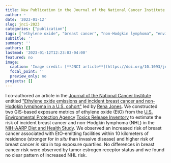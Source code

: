 ```yaml
---
title: New Publication in the Journal of the National Cancer Institute
author: ~
date: '2023-01-12'
slug: jnci-2023
categories: ["publication"]
tags: ["ethylene oxide", "breast cancer", "non-Hodgkin lymphoma", "environmental epidemiology", "NIH-AARP", "U.S. Environmental Protection Agency’s Toxics Release Inventory", "GIS-based exposure metric"]
subtitle: ''
summary: ''
authors: []
lastmod: '2023-01-12T12:23:03-04:00'
featured: no
image:
  caption: 'Image credit: [**JNCI article**](https://doi.org/10.1093/jnci/djad004)'
  focal_point: ''
  preview_only: no
projects: []
---
```


I co-authored an article in the [Journal of the National Cancer Institute](https://academic.oup.com/jnci) entitled ["Ethylene oxide emissions and incident breast cancer and non-Hodgkin lymphoma in a U.S. cohort"](https://doi.org/10.1093/jnci/djad004) led by [Rena Jones](https://orcid.org/0000-0003-1294-1679). We constructed two GIS-based exposure metrics of ethylene oxide (EtO) from the [U.S. Environmental Protection Agency](https://www.epa.gov) [Toxics Release Inventory](https://www.epa.gov/toxics-release-inventory-tri-program) to estimate the risk of incident breast cancer and non-Hodgkin lymphoma (NHL) in the  [NIH-AARP Diet and Health Study](https://dceg.cancer.gov/research/who-we-study/nih-aarp-diet-health-study). We observed an increased risk of breast cancer associated with EtO-emitting facilities within 10 kilometers of residence (stronger for _in situ_ than invasive disease) and higher risk of breast cancer _in situ_ in top exposure quartiles. No differences in breast cancer risk were observed by tumor estrogen receptor status and we found no clear pattern of increased NHL risk. 
